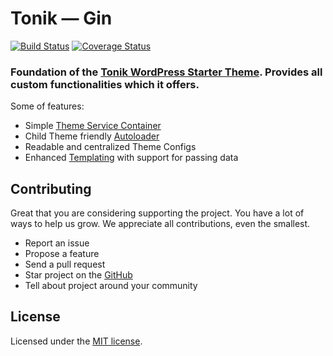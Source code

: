 # Tonik — Gin

[![Build Status](https://travis-ci.org/tonik/gin.svg?branch=master)](https://travis-ci.org/tonik/gin) [![Coverage Status](https://coveralls.io/repos/github/tonik/gin/badge.svg?branch=master)](https://coveralls.io/github/tonik/gin?branch=master)

### Foundation of the [Tonik WordPress Starter Theme](https://github.com/tonik/tonik). Provides all custom functionalities which it offers.

Some of features:

- Simple [Theme Service Container](http://symfony.com/doc/2.0/glossary.html#term-service-container)
- Child Theme friendly [Autoloader](https://en.wikipedia.org/wiki/Autoload)
- Readable and centralized Theme Configs
- Enhanced [Templating](https://en.wikibooks.org/wiki/PHP_Programming/Why_Templating) with support for passing data

## Contributing

Great that you are considering supporting the project. You have a lot of ways to help us grow. We appreciate all contributions, even the smallest.

- Report an issue
- Propose a feature
- Send a pull request
- Star project on the [GitHub](https://github.com/tonik/gin)
- Tell about project around your community

## License

Licensed under the [MIT license](http://opensource.org/licenses/MIT).